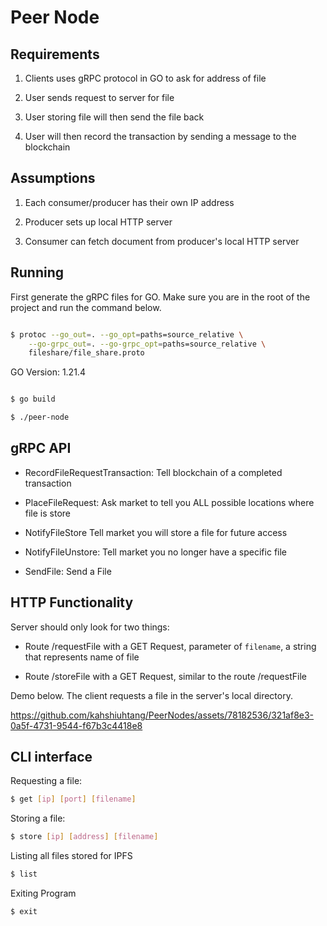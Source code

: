# Peer Node

## Requirements

1) Clients uses gRPC protocol in GO to ask for address of file

2) User sends request to server for file

3) User storing file will then send the file back

4) User will then record the transaction by sending a message to the blockchain
 

## Assumptions

1) Each consumer/producer has their own IP address

2) Producer sets up local HTTP server

3) Consumer can fetch document from producer's local HTTP server


## Running

First generate the gRPC files for GO. Make sure you are in the root of the project and run the command below.

``` bash

$ protoc --go_out=. --go_opt=paths=source_relative \
    --go-grpc_out=. --go-grpc_opt=paths=source_relative \
    fileshare/file_share.proto 
```

GO Version: 1.21.4

```bash

$ go build

$ ./peer-node

```

## gRPC API

* RecordFileRequestTransaction: Tell blockchain of a completed transaction

* PlaceFileRequest: Ask market to tell you ALL possible locations where file is store 

* NotifyFileStore Tell market you will store a file for future access

* NotifyFileUnstore: Tell market you no longer have a specific file

* SendFile: Send a File

## HTTP Functionality

Server should only look for two things:

* Route /requestFile with a GET Request, parameter of `filename`, a string that represents name of file

* Route /storeFile with a GET Request, similar to the route /requestFile

Demo below. The client requests a file in the server's local directory.

 


https://github.com/kahshiuhtang/PeerNodes/assets/78182536/321af8e3-0a5f-4731-9544-f67b3c4418e8


## CLI interface

Requesting a file:

```bash
$ get [ip] [port] [filename]
```

Storing a file:

```bash
$ store [ip] [address] [filename]
```

Listing all files stored for IPFS

```bash
$ list
```

Exiting Program

```bash
$ exit
```




